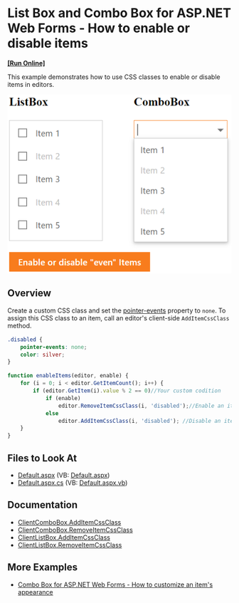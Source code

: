 # List Box and Combo Box for ASP.NET Web Forms - How to enable or disable items
<!-- run online -->
**[[Run Online]](https://codecentral.devexpress.com/463091094/)**
<!-- run online end -->

This example demonstrates how to use CSS classes to enable or disable items in editors.

![Enable or disable items](enableDisableItems.png)

## Overview

Create a custom CSS class and set the [pointer-events](https://developer.mozilla.org/en-US/docs/Web/CSS/pointer-events) property to `none`. To assign this CSS class to an item, call an editor's client-side `AddItemCssClass` method.

```css
.disabled {
    pointer-events: none;
    color: silver;
}
```

```js
function enableItems(editor, enable) {
    for (i = 0; i < editor.GetItemCount(); i++) {
        if (editor.GetItem(i).value % 2 == 0)//Your custom codition
            if (enable)
                editor.RemoveItemCssClass(i, 'disabled');//Enable an item
            else
                editor.AddItemCssClass(i, 'disabled'); //Disable an item
    }
}
```

## Files to Look At

* [Default.aspx](./CS/Solution/Default.aspx) (VB: [Default.aspx](./VB/Solution/Default.aspx))
* [Default.aspx.cs](./CS/Solution/Default.aspx.cs) (VB: [Default.aspx.vb](./VB/Solution/Default.aspx.vb))

## Documentation

* [ClientComboBox.AddItemCssClass](https://docs.devexpress.com/AspNet/js-ASPxClientComboBox.AddItemCssClass(index-className))
* [ClientComboBox.RemoveItemCssClass](https://docs.devexpress.com/AspNet/js-ASPxClientComboBox.RemoveItemCssClass(index-className))
* [ClientListBox.AddItemCssClass](https://docs.devexpress.com/AspNet/js-ASPxClientListBox.AddItemCssClass(index-className))
* [ClientListBox.RemoveItemCssClass](https://docs.devexpress.com/AspNet/js-ASPxClientListBox.RemoveItemCssClass(index-className))

## More Examples

* [Combo Box for ASP.NET Web Forms - How to customize an item's appearance](https://github.com/DevExpress-Examples/asp-net-web-forms-combo-box-customize-item-appearance)
